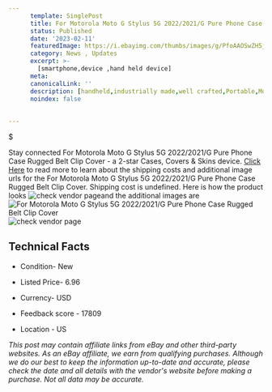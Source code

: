 ```yaml
---
      template: SinglePost
      title: For Motorola Moto G Stylus 5G 2022/2021/G Pure Phone Case Rugged Belt Clip Cover
      status: Published
      date: '2023-02-11'
      featuredImage: https://i.ebayimg.com/thumbs/images/g/PfoAAOSwZH5jFd0U/s-l225.jpg
      category: News , Updates
      excerpt: >-
        [smartphone,device ,hand held device]
      meta:
      canonicalLink: ''
      description: [handheld,industrially made,well crafted,Portable,Mobile,Compact,Convenient,Lightweight,Maneuverable,Man-portable,Miniature,Carriable,Hand-held,Light,Holdable,Transportable,Mobile device,Pocket-sized,On-the-go,Wireless,Cordless,Compact size,Convenient size, smartphone,device ,hand held device]
      noindex: false
      
        
---
```

$

Stay connected For Motorola Moto G Stylus 5G 2022/2021/G Pure Phone Case Rugged Belt Clip Cover - a 2-star Cases, Covers & Skins device. [Click Here](https://www.ebay.com/itm/144705765397?hash=item21b122c015%3Ag%3APfoAAOSwZH5jFd0U&mkevt=1&mkcid=1&mkrid=711-53200-19255-0&campid=%253CePNCampaignId%253E&customid=%253CreferenceId%253E&toolid=10049) to read more to learn about the shipping costs and additional image urls for the For Motorola Moto G Stylus 5G 2022/2021/G Pure Phone Case Rugged Belt Clip Cover. Shipping cost is undefined. Here is how the product looks ![check vendor page](https://i.ebayimg.com/thumbs/images/g/PfoAAOSwZH5jFd0U/s-l225.jpg)and the additional images are![For Motorola Moto G Stylus 5G 2022/2021/G Pure Phone Case Rugged Belt Clip Cover](https://i.ebayimg.com/images/g/PfoAAOSwZH5jFd0U/s-l1200.jpg)![check vendor page](https://origin-galleryplus.ebayimg.com/ws/web/144705765397_2_0_1/225x225.jpg,https://origin-galleryplus.ebayimg.com/ws/web/144705765397_3_0_1/225x225.jpg,https://origin-galleryplus.ebayimg.com/ws/web/144705765397_4_0_1/225x225.jpg,https://origin-galleryplus.ebayimg.com/ws/web/144705765397_5_0_1/225x225.jpg,https://origin-galleryplus.ebayimg.com/ws/web/144705765397_6_0_1/225x225.jpg,https://origin-galleryplus.ebayimg.com/ws/web/144705765397_7_0_1/225x225.jpg,https://origin-galleryplus.ebayimg.com/ws/web/144705765397_8_0_1/225x225.jpg,https://origin-galleryplus.ebayimg.com/ws/web/144705765397_9_0_1/225x225.jpg,https://origin-galleryplus.ebayimg.com/ws/web/144705765397_10_0_1/225x225.jpg,https://origin-galleryplus.ebayimg.com/ws/web/144705765397_11_0_1/225x225.jpg,https://origin-galleryplus.ebayimg.com/ws/web/144705765397_12_0_1/225x225.jpg)



 ## Technical Facts 



     
      

 - Condition- New 


      

 - Listed Price- 6.96 


      

 - Currency- USD 


      

 - Feedback score - 17809 


      

 - Location - US 


      
      

 *_This post may contain affiliate links from eBay and other third-party websites. As an eBay affiliate, we earn from qualifying purchases. Although we do our best to keep the information up-to-date and accurate, please check the date and all details with the vendor's website before making a purchase. Not all data may be accurate._*






